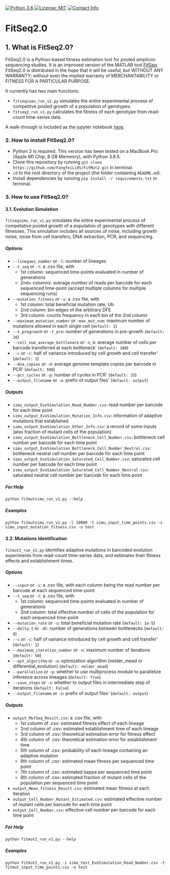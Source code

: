 [![Python 3.8](https://img.shields.io/badge/Python-3.8-blue.svg)](https://www.python.org/)
[![License: MIT](https://img.shields.io/badge/License-MIT-blue.svg)](https://opensource.org/licenses/MIT)
[![Contact Info](https://img.shields.io/badge/Contact-fangfeili0525@gmail.com-blue.svg)]()

# FitSeq2.0

## 1. What is FitSeq2.0?

FitSeq2.0 is a Python-based fitness estimation tool for pooled amplicon sequencing studies. It is an improved version of the MATLAB tool [FitSeq](https://github.com/sashaflevy/Fit-Seq). FitSeq2.0 is distributed in the hope that it will be useful, but WITHOUT ANY WARRANTY; without even the implied warranty of MERCHANTABILITY or FITNESS FOR A PARTICULAR PURPOSE.

It currently has two main functions:
* `fitseqsimu_run_v1.py` simulates the entire experimental process of competitve pooled growth of a population of genotypes.
* `fitseq2_run_v1.py` calculates the fitness of each genotype from read-count time-series data.

A walk-through is included as the jupyter notebook [here](https://github.com/FangfeiLi05/FitSeq2.0/blob/master/walk_through/walk_through.ipynb).


### 2. How to install FitSeq2.0?

* Python 3 is required. This version has been tested on a MacBook Pro (Apple M1 Chip, 8 GB Memeory), with Python 3.8.5.
* Clone this repository by running `git clone https://github.com/FangfeiLi05/FitMut2.git` in terminal.
* `cd` to the root directory of the project (the folder containing `README.md`).
* Install dependencies by running `pip install -r requirements.txt` in terminal.


### 3. How to use FitSeq2.0?

#### 3.1. Evolution Simulation
`fitseqsimu_run_v1.py` simulates the entire experimental process of competative pooled growth of a population of genotypes with different fitnesses. This simulation includes all sources of noise, including growth noise, noise from cell transfers, DNA extraction, PCR, and sequencing.

##### Options
* `--linegaes_number` or `-l`: number of lineages
* `--t_seq` or `-t`: a .csv file, with
  + 1st column: sequenced time-points evaluated in number of generations
  + 2nd+ columns: average number of reads per barcode for each sequenced time-point (accept multiple columns for multiple sequencing runs)
* `--mutation_fitness` or `-s`: a .csv file, with
  + 1st column: total beneficial mutation rate, Ub
  + 2nd column: bin edges of the arbitrary DFE
  + 3rd column: counts frequency in each bin of the 2nd column
* `--maximum_mutation_number` or `-max_mut_num`: maximum number of mutations allowed in each single cell (`default: 1`)
* `--t_pregrowth` or `-t_pre`: number of generations in pre-growth (`default: 16`)
* `--cell_num_average_bottleneck` or `-n_b`: average number of cells per barcode transferred at each bottleneck' (`default: 100`)
* `--c` or `-c`: half of variance introduced by cell growth and cell transfer' (`default: 1`)
* `--dna_copies` or `-d`: average genome template copies per barcode in PCR' (`default: 500`)
* `--pcr_cycles` or `-p`: number of cycles in PCR' (`default: 25`)
* `--output_filename` or `-o`: prefix of output files' (`default: output`)

##### Outputs
* `simu_output_EvoSimulation_Read_Number.csv`: read number per barcode for each time point
* `simu_output_EvoSimulation_Mutation_Info.csv`: information of adaptive mutations that established
* `simu_output_EvoSimulation_Other_Info.csv`: a record of some inputs (also fraction of mutant cells of the population)
* `simu_output_EvoSimulation_Bottleneck_Cell_Number.csv`: bottleneck cell number per barcode for each time point
* `simu_output_EvoSimulation_Bottleneck_Cell_Number_Neutral.csv`: bottleneck neutral cell number per barcode for each time point
* `simu_output_EvoSimulation_Saturated_Cell_Number.csv`: saturated cell number per barcode for each time point
* `simu_output_EvoSimulation_Saturated_Cell_Number_Neutral.csv`: saturated neutral cell number per barcode for each time point


##### For Help
```
python fitmutsimu_run_v1.py --help
```

##### Examples
```
python fitmutsimu_run_v1.py -l 10000 -t simu_input_time_points.csv -s simu_input_mutation_fitness.csv -o test
```    


#### 3.2. Mutations Identification
`fitmut2_run_v1.py` identifies adaptive mutations in barcoded evolution experiments from read-count time-series data, and estimates their fitness effects and establishment times. 

##### Options
* `--input` or `-i`: a .csv file, with each column being the read number per barcode at each sequenced time-point
* `--t_seq` or `-t`: a .csv file, with
  + 1st column: sequenced time-points evaluated in number of generations
  + 2nd column: total effective number of cells of the population for each sequenced time-point
* `--mutation_rate` or `-u`: total beneficial mutation rate (`default: 1e-5`)
* `--delta_t` or `-dt`: number of generations between bottlenecks (`default: 8`)
* `--c` or `-c`: half of variance introduced by cell growth and cell transfer' (`default: 1`)
* `--maximum_iteration_number` or `-n`: maximum number of iterations (`default: 50`)
* `--opt_algorithm` or `-a`: optmization algorithm (nelder_mead or differential_evolution) (`default: nelder_mead`)
* `--parallelize` or `-p`: whether to use multiprocess module to parallelize inference across lineages (`default: True`)
* `--save_steps` or `-s`: whether to output files in intermediate step of iterations (`default: False`)
* `--output_filename` or `-o`: prefix of output files' (`default: output`)

##### Outputs
* `output_MutSeq_Result.csv`: a .csv file, with
  + 1st column of .csv: estimated fitness effect of each lineage
  + 2nd column of .csv: estimated establishment time of each lineage
  + 3rd column of .csv: theoretical estimation error for fitness effect
  + 4th column of .csv: theoretical estimation error for establishment time
  + 5th column of .csv: probability of each lineage containing an adaptive mutation
  + 6th column of .csv: estimated mean fitness per sequenced time point
  + 7th column of .csv: estimated kappa per sequenced time point
  + 8th column of .csv: estimated fraction of mutant cells of the population per sequenced time point
* `output_Mean_fitness_Result.csv`: estimated mean fitness at each iteration
* `output_Cell_Number_Mutant_Estimated.csv`: estimated effective number of mutant cells per barcode for each time point
* `output_Cell_Number.csv`: effective cell number per barcode for each time point 

##### For Help
```
python fitmut2_run_v1.py --help
```  

##### Examples
```
python fitmut2_run_v1.py -i simu_test_EvoSimulation_Read_Number.csv -t fitmut_input_time_points.csv -o test
```
